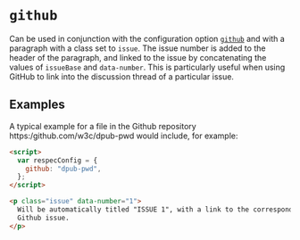 # `github`

Can be used in conjunction with the configuration option [`github`](github) and with a paragraph with a class set to `issue`. The issue number is added to the header of the paragraph, and linked to the issue by concatenating the values of `issueBase` and `data-number`. This is particularly useful when using GitHub to link into the discussion thread of a particular issue.

## Examples

A typical example for a file in the Github repository https:/github.com/w3c/dpub-pwd would include, for example:

```html
<script>
  var respecConfig = {
    github: "dpub-pwd",
  };
</script>

<p class="issue" data-number="1">
  Will be automatically titled "ISSUE 1", with a link to the corresponding
  Github issue.
</p>
```
